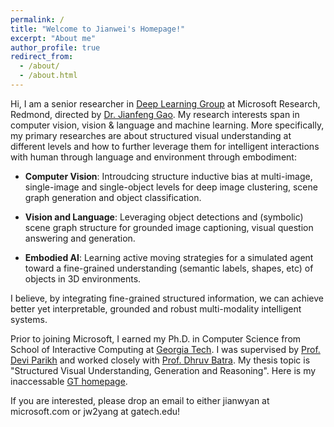 ```yaml
---
permalink: /
title: "Welcome to Jianwei's Homepage!"
excerpt: "About me"
author_profile: true
redirect_from: 
  - /about/
  - /about.html
---
```


Hi, I am a senior researcher in [Deep Learning Group](https://www.microsoft.com/en-us/research/group/deep-learning-group/) at Microsoft Research, Redmond, directed by [Dr. Jianfeng Gao](http://research.microsoft.com/en-us/um/people/jfgao/). My research interests span in computer vision, vision & language and machine learning. More specifically, my primary researches are about structured visual understanding at different levels and how to further leverage them for intelligent interactions with human through language and environment through embodiment:

* **Computer Vision**: Introudcing structure inductive bias at multi-image, single-image and single-object levels for deep image clustering, scene graph generation and object classification.

* **Vision and Language**: Leveraging object detections and (symbolic) scene graph structure for grounded image captioning, visual question answering and generation.

* **Embodied AI**: Learning active moving strategies for a simulated agent toward a fine-grained understanding (semantic labels, shapes, etc) of objects in 3D environments. 

I believe, by integrating fine-grained structured information, we can achieve better yet interpretable, grounded and robust multi-modality intelligent systems.

Prior to joining Microsoft, I earned my Ph.D. in Computer Science from School of Interactive Computing at [Georgia Tech](https://www.gatech.edu). I was supervised by [Prof. Devi Parikh](https://cc.gatech.edu/~parikh/) and worked closely with [Prof. Dhruv Batra](https://www.cc.gatech.edu/~dbatra/). My thesis topic is "Structured Visual Understanding, Generation and Reasoning". Here is my inaccessable [GT homepage](https://www.cc.gatech.edu/~jyang375/).

If you are interested, please drop an email to either jianwyan at microsoft.com or jw2yang at gatech.edu!
